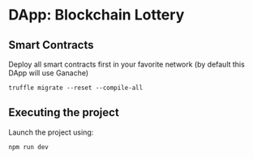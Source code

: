 # DApp: Blockchain Lottery

## Smart Contracts
Deploy all smart contracts first in your favorite network (by default this DApp will use Ganache)
```
truffle migrate --reset --compile-all
```

## Executing the project 
Launch the project using:
```
npm run dev
```